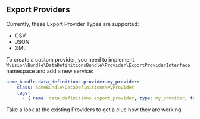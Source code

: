 ## Export Providers
Currently, these Export Provider Types are supported:

 - CSV
 - JSON
 - XML
 
To create a custom provider, you need to implement ```Wvision\Bundle\DataDefinitionsBundle\Provider\ExportProviderInterface``` namespace and add a new service:

```yml
acme_bundle.data_definitions.provider.my_provider:
    class: AcmeBundle\DataDefinitions\MyProvider
    tags:
      - { name: data_definitions.export_provider, type: my_provider, form-type: AcmeBundle\Form\Type\MyProviderType }
```

Take a look at the existing Providers to get a clue how they are working.
